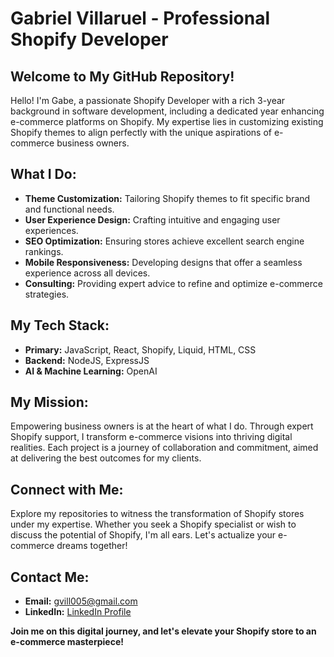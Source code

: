 # Gabriel Villaruel - Professional Shopify Developer

## Welcome to My GitHub Repository!

Hello! I'm Gabe, a passionate Shopify Developer with a rich 3-year background in software development, including a dedicated year enhancing e-commerce platforms on Shopify. My expertise lies in customizing existing Shopify themes to align perfectly with the unique aspirations of e-commerce business owners.

## What I Do:

- **Theme Customization:** Tailoring Shopify themes to fit specific brand and functional needs.
- **User Experience Design:** Crafting intuitive and engaging user experiences.
- **SEO Optimization:** Ensuring stores achieve excellent search engine rankings.
- **Mobile Responsiveness:** Developing designs that offer a seamless experience across all devices.
- **Consulting:** Providing expert advice to refine and optimize e-commerce strategies.

## My Tech Stack:

- **Primary:** JavaScript, React, Shopify, Liquid, HTML, CSS
- **Backend:** NodeJS, ExpressJS
- **AI & Machine Learning:** OpenAI

## My Mission:

Empowering business owners is at the heart of what I do. Through expert Shopify support, I transform e-commerce visions into thriving digital realities. Each project is a journey of collaboration and commitment, aimed at delivering the best outcomes for my clients.

## Connect with Me:

Explore my repositories to witness the transformation of Shopify stores under my expertise. Whether you seek a Shopify specialist or wish to discuss the potential of Shopify, I'm all ears. Let's actualize your e-commerce dreams together!

## Contact Me:

- **Email:** [gvill005@gmail.com](mailto:gvill005@gmail.com)
- **LinkedIn:** [LinkedIn Profile](Your_LinkedIn_Profile_Link)

**Join me on this digital journey, and let's elevate your Shopify store to an e-commerce masterpiece!**
